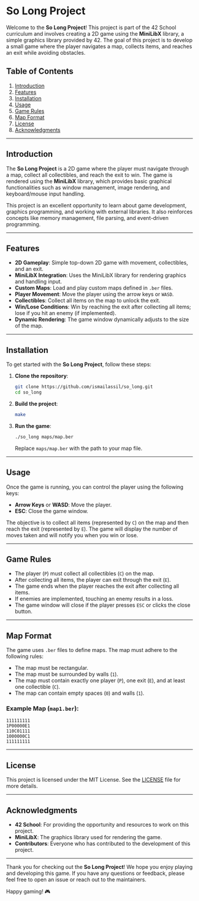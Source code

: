 # So Long Project

Welcome to the **So Long Project**! This project is part of the 42 School curriculum and involves creating a 2D game using the **MiniLibX** library, a simple graphics library provided by 42. The goal of this project is to develop a small game where the player navigates a map, collects items, and reaches an exit while avoiding obstacles.

## Table of Contents

1. [Introduction](#introduction)
2. [Features](#features)
3. [Installation](#installation)
4. [Usage](#usage)
5. [Game Rules](#game-rules)
6. [Map Format](#map-format)
7. [License](#license)
8. [Acknowledgments](#acknowledgments)

---

## Introduction

The **So Long Project** is a 2D game where the player must navigate through a map, collect all collectibles, and reach the exit to win. The game is rendered using the **MiniLibX** library, which provides basic graphical functionalities such as window management, image rendering, and keyboard/mouse input handling.

This project is an excellent opportunity to learn about game development, graphics programming, and working with external libraries. It also reinforces concepts like memory management, file parsing, and event-driven programming.

---

## Features

- **2D Gameplay**: Simple top-down 2D game with movement, collectibles, and an exit.
- **MiniLibX Integration**: Uses the MiniLibX library for rendering graphics and handling input.
- **Custom Maps**: Load and play custom maps defined in `.ber` files.
- **Player Movement**: Move the player using the arrow keys or `WASD`.
- **Collectibles**: Collect all items on the map to unlock the exit.
- **Win/Lose Conditions**: Win by reaching the exit after collecting all items; lose if you hit an enemy (if implemented).
- **Dynamic Rendering**: The game window dynamically adjusts to the size of the map.

---

## Installation

To get started with the **So Long Project**, follow these steps:

1. **Clone the repository**:
   ```bash
   git clone https://github.com/ismailassil/so_long.git
   cd so_long
   ```

2. **Build the project**:
   ```bash
   make
   ```

3. **Run the game**:
   ```bash
   ./so_long maps/map.ber
   ```
   Replace `maps/map.ber` with the path to your map file.

---

## Usage

Once the game is running, you can control the player using the following keys:

- **Arrow Keys** or **WASD**: Move the player.
- **ESC**: Close the game window.

The objective is to collect all items (represented by `C`) on the map and then reach the exit (represented by `E`). The game will display the number of moves taken and will notify you when you win or lose.

---

## Game Rules

- The player (`P`) must collect all collectibles (`C`) on the map.
- After collecting all items, the player can exit through the exit (`E`).
- The game ends when the player reaches the exit after collecting all items.
- If enemies are implemented, touching an enemy results in a loss.
- The game window will close if the player presses `ESC` or clicks the close button.

---

## Map Format

The game uses `.ber` files to define maps. The map must adhere to the following rules:

- The map must be rectangular.
- The map must be surrounded by walls (`1`).
- The map must contain exactly one player (`P`), one exit (`E`), and at least one collectible (`C`).
- The map can contain empty spaces (`0`) and walls (`1`).

### Example Map (`map1.ber`):
```
111111111
1P00000E1
110C01111
1000000C1
111111111
```

---

## License

This project is licensed under the MIT License. See the [LICENSE](LICENSE) file for more details.

---

## Acknowledgments

- **42 School**: For providing the opportunity and resources to work on this project.
- **MiniLibX**: The graphics library used for rendering the game.
- **Contributors**: Everyone who has contributed to the development of this project.

---

Thank you for checking out the **So Long Project**! We hope you enjoy playing and developing this game. If you have any questions or feedback, please feel free to open an issue or reach out to the maintainers.

Happy gaming! 🎮
